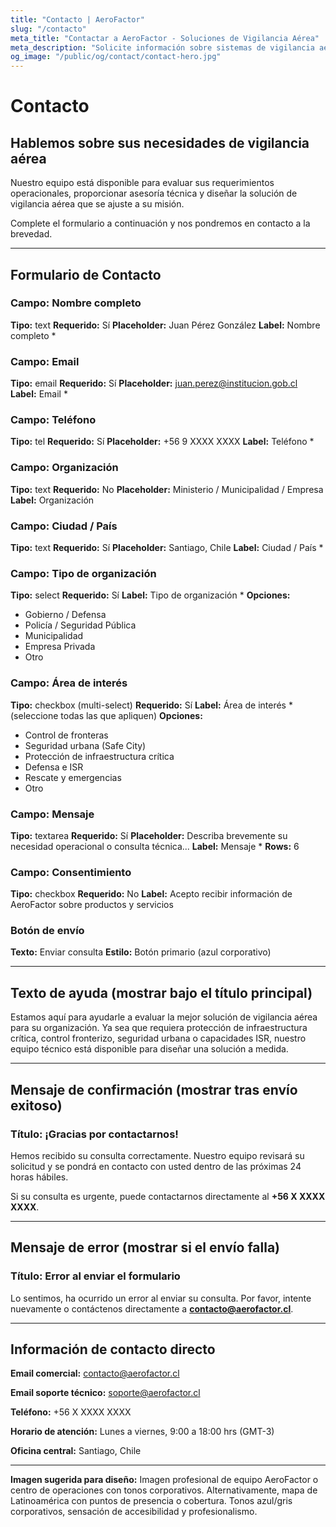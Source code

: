 ```yaml
---
title: "Contacto | AeroFactor"
slug: "/contacto"
meta_title: "Contactar a AeroFactor - Soluciones de Vigilancia Aérea"
meta_description: "Solicite información sobre sistemas de vigilancia aérea con aerostatos. Contacte a nuestro equipo comercial y técnico."
og_image: "/public/og/contact/contact-hero.jpg"
---
```


# Contacto

## Hablemos sobre sus necesidades de vigilancia aérea

Nuestro equipo está disponible para evaluar sus requerimientos operacionales, proporcionar asesoría técnica y diseñar la solución de vigilancia aérea que se ajuste a su misión.

Complete el formulario a continuación y nos pondremos en contacto a la brevedad.

---

## Formulario de Contacto

### Campo: Nombre completo
**Tipo:** text
**Requerido:** Sí
**Placeholder:** Juan Pérez González
**Label:** Nombre completo *

### Campo: Email
**Tipo:** email
**Requerido:** Sí
**Placeholder:** juan.perez@institucion.gob.cl
**Label:** Email *

### Campo: Teléfono
**Tipo:** tel
**Requerido:** Sí
**Placeholder:** +56 9 XXXX XXXX
**Label:** Teléfono *

### Campo: Organización
**Tipo:** text
**Requerido:** No
**Placeholder:** Ministerio / Municipalidad / Empresa
**Label:** Organización

### Campo: Ciudad / País
**Tipo:** text
**Requerido:** Sí
**Placeholder:** Santiago, Chile
**Label:** Ciudad / País *

### Campo: Tipo de organización
**Tipo:** select
**Requerido:** Sí
**Label:** Tipo de organización *
**Opciones:**
- Gobierno / Defensa
- Policía / Seguridad Pública
- Municipalidad
- Empresa Privada
- Otro

### Campo: Área de interés
**Tipo:** checkbox (multi-select)
**Requerido:** Sí
**Label:** Área de interés * (seleccione todas las que apliquen)
**Opciones:**
- Control de fronteras
- Seguridad urbana (Safe City)
- Protección de infraestructura crítica
- Defensa e ISR
- Rescate y emergencias
- Otro

### Campo: Mensaje
**Tipo:** textarea
**Requerido:** Sí
**Placeholder:** Describa brevemente su necesidad operacional o consulta técnica...
**Label:** Mensaje *
**Rows:** 6

### Campo: Consentimiento
**Tipo:** checkbox
**Requerido:** No
**Label:** Acepto recibir información de AeroFactor sobre productos y servicios

### Botón de envío
**Texto:** Enviar consulta
**Estilo:** Botón primario (azul corporativo)

---

## Texto de ayuda (mostrar bajo el título principal)

Estamos aquí para ayudarle a evaluar la mejor solución de vigilancia aérea para su organización. Ya sea que requiera protección de infraestructura crítica, control fronterizo, seguridad urbana o capacidades ISR, nuestro equipo técnico está disponible para diseñar una solución a medida.

---

## Mensaje de confirmación (mostrar tras envío exitoso)

### Título: ¡Gracias por contactarnos!

Hemos recibido su consulta correctamente. Nuestro equipo revisará su solicitud y se pondrá en contacto con usted dentro de las próximas 24 horas hábiles.

Si su consulta es urgente, puede contactarnos directamente al **+56 X XXXX XXXX**.

---

## Mensaje de error (mostrar si el envío falla)

### Título: Error al enviar el formulario

Lo sentimos, ha ocurrido un error al enviar su consulta. Por favor, intente nuevamente o contáctenos directamente a **contacto@aerofactor.cl**.

---

## Información de contacto directo

**Email comercial:**
contacto@aerofactor.cl

**Email soporte técnico:**
soporte@aerofactor.cl

**Teléfono:**
+56 X XXXX XXXX

**Horario de atención:**
Lunes a viernes, 9:00 a 18:00 hrs (GMT-3)

**Oficina central:**
Santiago, Chile

---

**Imagen sugerida para diseño:** Imagen profesional de equipo AeroFactor o centro de operaciones con tonos corporativos. Alternativamente, mapa de Latinoamérica con puntos de presencia o cobertura. Tonos azul/gris corporativos, sensación de accesibilidad y profesionalismo.
